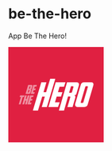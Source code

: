 # be-the-hero
App Be The Hero!

![BeTheHero](https://raw.githubusercontent.com/gabrielkesslau/be-the-hero/master/mobile/assets/icon.png)
